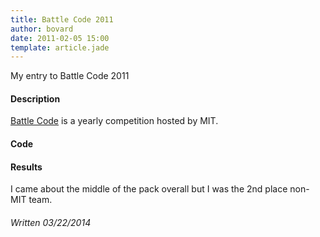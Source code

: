 ```yaml
---
title: Battle Code 2011
author: bovard
date: 2011-02-05 15:00
template: article.jade
---
```


My entry to Battle Code 2011

<span class="more"><span>

#### Description

[Battle Code](http://battlecode.org/) is a yearly competition hosted by MIT.


#### Code


#### Results

I came about the middle of the pack overall but I was the 2nd place non-MIT team.


###### Written 03/22/2014